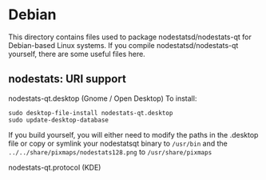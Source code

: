 
Debian
====================
This directory contains files used to package nodestatsd/nodestats-qt
for Debian-based Linux systems. If you compile nodestatsd/nodestats-qt yourself, there are some useful files here.

## nodestats: URI support ##


nodestats-qt.desktop  (Gnome / Open Desktop)
To install:

	sudo desktop-file-install nodestats-qt.desktop
	sudo update-desktop-database

If you build yourself, you will either need to modify the paths in
the .desktop file or copy or symlink your nodestatsqt binary to `/usr/bin`
and the `../../share/pixmaps/nodestats128.png` to `/usr/share/pixmaps`

nodestats-qt.protocol (KDE)

